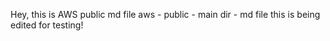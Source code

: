 Hey, this is AWS public md file
aws - public - main dir - md file
this is being edited for testing!
